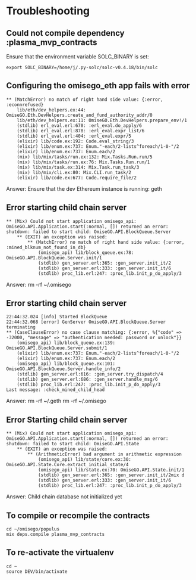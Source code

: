 # Troubleshooting
## Could not compile dependency :plasma_mvp_contracts
Ensure that the environment variable SOLC_BINARY is set:
```
export SOLC_BINARY=/home/j/.py-solc/solc-v0.4.18/bin/solc
```

## Configuring the omisego_eth app fails with error
```
** (MatchError) no match of right hand side value: {:error, :econnrefused}
    lib/eth/dev_helpers.ex:44: OmiseGO.Eth.DevHelpers.create_and_fund_authority_addr/0
    lib/eth/dev_helpers.ex:11: OmiseGO.Eth.DevHelpers.prepare_env!/1
    (stdlib) erl_eval.erl:670: :erl_eval.do_apply/6
    (stdlib) erl_eval.erl:878: :erl_eval.expr_list/6
    (stdlib) erl_eval.erl:404: :erl_eval.expr/5
    (elixir) lib/code.ex:192: Code.eval_string/3
    (elixir) lib/enum.ex:737: Enum."-each/2-lists^foreach/1-0-"/2
    (elixir) lib/enum.ex:737: Enum.each/2
    (mix) lib/mix/tasks/run.ex:132: Mix.Tasks.Run.run/5
    (mix) lib/mix/tasks/run.ex:76: Mix.Tasks.Run.run/1
    (mix) lib/mix/task.ex:314: Mix.Task.run_task/3
    (mix) lib/mix/cli.ex:80: Mix.CLI.run_task/2
    (elixir) lib/code.ex:677: Code.require_file/2
```

Answer: Ensure that the dev Ethereum instance is running: geth

## Error starting child chain server
```
** (Mix) Could not start application omisego_api: OmiseGO.API.Application.start(:normal, []) returned an error: shutdown: failed to start child: OmiseGO.API.BlockQueue.Server
    ** (EXIT) an exception was raised:
        ** (MatchError) no match of right hand side value: {:error, :mined_blknum_not_found_in_db}
            (omisego_api) lib/block_queue.ex:78: OmiseGO.API.BlockQueue.Server.init/1
            (stdlib) gen_server.erl:365: :gen_server.init_it/2
            (stdlib) gen_server.erl:333: :gen_server.init_it/6
            (stdlib) proc_lib.erl:247: :proc_lib.init_p_do_apply/3
```

Answer:
rm -rf ~/.omisego

## Error starting child chain server
```
22:44:32.024 [info] Started BlockQueue
22:44:32.068 [error] GenServer OmiseGO.API.BlockQueue.Server terminating
** (CaseClauseError) no case clause matching: {:error, %{"code" => -32000, "message" => "authentication needed: password or unlock"}}
    (omisego_api) lib/block_queue.ex:139: OmiseGO.API.BlockQueue.Server.submit/1
    (elixir) lib/enum.ex:737: Enum."-each/2-lists^foreach/1-0-"/2
    (elixir) lib/enum.ex:737: Enum.each/2
    (omisego_api) lib/block_queue.ex:101: OmiseGO.API.BlockQueue.Server.handle_info/2
    (stdlib) gen_server.erl:616: :gen_server.try_dispatch/4
    (stdlib) gen_server.erl:686: :gen_server.handle_msg/6
    (stdlib) proc_lib.erl:247: :proc_lib.init_p_do_apply/3
Last message: :check_mined_child_head
```
Answer:
rm -rf ~/.geth
rm -rf ~/.omisego

## Error Starting child chain server
```
** (Mix) Could not start application omisego_api: OmiseGO.API.Application.start(:normal, []) returned an error: shutdown: failed to start child: OmiseGO.API.State
    ** (EXIT) an exception was raised:
        ** (ArithmeticError) bad argument in arithmetic expression
            (omisego_api) lib/state/core.ex:30: OmiseGO.API.State.Core.extract_initial_state/4
            (omisego_api) lib/state.ex:70: OmiseGO.API.State.init/1
            (stdlib) gen_server.erl:365: :gen_server.init_it/2mix d
            (stdlib) gen_server.erl:333: :gen_server.init_it/6
            (stdlib) proc_lib.erl:247: :proc_lib.init_p_do_apply/3
```
Answer:
Child chain database not initialized yet

## To compile or recompile the contracts
```
cd ~/omisego/populus
mix deps.compile plasma_mvp_contracts
```

## To re-activate the virtualenv
```
cd ~
source DEV/bin/activate
```

